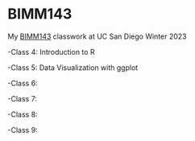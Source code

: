 # BIMM143
My [BIMM143](https://bioboot.github.io/bimm143_W23/) classwork at UC San Diego Winter 2023

-Class 4: Introduction to R

-Class 5: Data Visualization with ggplot

-Class 6:

-Class 7:

-Class 8:

-Class 9: 
